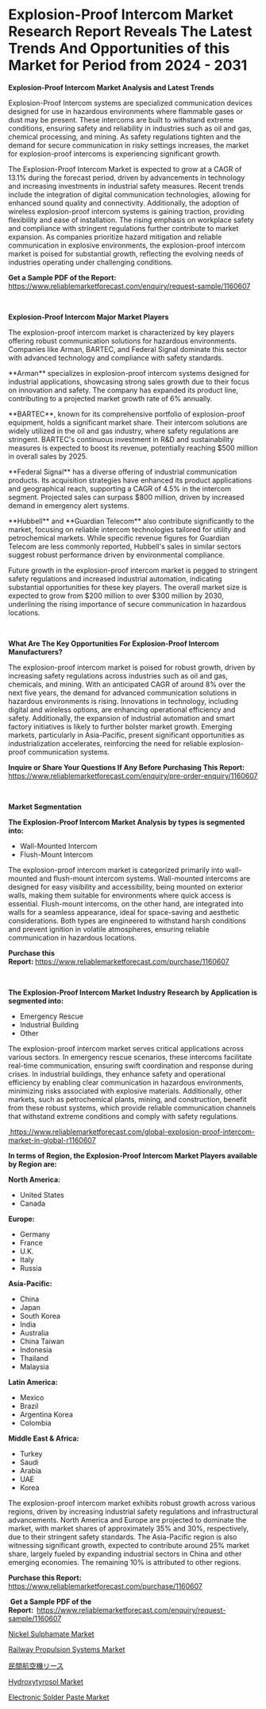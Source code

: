 <p><h1>Explosion-Proof Intercom Market Research Report Reveals The Latest Trends And Opportunities of this Market for Period from 2024 - 2031</h1></p><p><strong>Explosion-Proof Intercom Market Analysis and Latest Trends</strong></p>
<p><p>Explosion-Proof Intercom systems are specialized communication devices designed for use in hazardous environments where flammable gases or dust may be present. These intercoms are built to withstand extreme conditions, ensuring safety and reliability in industries such as oil and gas, chemical processing, and mining. As safety regulations tighten and the demand for secure communication in risky settings increases, the market for explosion-proof intercoms is experiencing significant growth.</p><p>The Explosion-Proof Intercom Market is expected to grow at a CAGR of 13.1% during the forecast period, driven by advancements in technology and increasing investments in industrial safety measures. Recent trends include the integration of digital communication technologies, allowing for enhanced sound quality and connectivity. Additionally, the adoption of wireless explosion-proof intercom systems is gaining traction, providing flexibility and ease of installation. The rising emphasis on workplace safety and compliance with stringent regulations further contribute to market expansion. As companies prioritize hazard mitigation and reliable communication in explosive environments, the explosion-proof intercom market is poised for substantial growth, reflecting the evolving needs of industries operating under challenging conditions.</p></p>
<p><strong>Get a Sample PDF of the Report:&nbsp;</strong> <a href="https://www.reliablemarketforecast.com/enquiry/request-sample/1160607">https://www.reliablemarketforecast.com/enquiry/request-sample/1160607</a></p>
<p>&nbsp;</p>
<p><strong>Explosion-Proof Intercom Major Market Players</strong></p>
<p><p>The explosion-proof intercom market is characterized by key players offering robust communication solutions for hazardous environments. Companies like Arman, BARTEC, and Federal Signal dominate this sector with advanced technology and compliance with safety standards.</p><p>**Arman** specializes in explosion-proof intercom systems designed for industrial applications, showcasing strong sales growth due to their focus on innovation and safety. The company has expanded its product line, contributing to a projected market growth rate of 6% annually.</p><p>**BARTEC**, known for its comprehensive portfolio of explosion-proof equipment, holds a significant market share. Their intercom solutions are widely utilized in the oil and gas industry, where safety regulations are stringent. BARTEC's continuous investment in R&D and sustainability measures is expected to boost its revenue, potentially reaching $500 million in overall sales by 2025.</p><p>**Federal Signal** has a diverse offering of industrial communication products. Its acquisition strategies have enhanced its product applications and geographical reach, supporting a CAGR of 4.5% in the intercom segment. Projected sales can surpass $800 million, driven by increased demand in emergency alert systems.</p><p>**Hubbell** and **Guardian Telecom** also contribute significantly to the market, focusing on reliable intercom technologies tailored for utility and petrochemical markets. While specific revenue figures for Guardian Telecom are less commonly reported, Hubbell's sales in similar sectors suggest robust performance driven by environmental compliance.</p><p>Future growth in the explosion-proof intercom market is pegged to stringent safety regulations and increased industrial automation, indicating substantial opportunities for these key players. The overall market size is expected to grow from $200 million to over $300 million by 2030, underlining the rising importance of secure communication in hazardous locations.</p></p>
<p>&nbsp;</p>
<p><strong>What Are The Key Opportunities For Explosion-Proof Intercom Manufacturers?</strong></p>
<p><p>The explosion-proof intercom market is poised for robust growth, driven by increasing safety regulations across industries such as oil and gas, chemicals, and mining. With an anticipated CAGR of around 8% over the next five years, the demand for advanced communication solutions in hazardous environments is rising. Innovations in technology, including digital and wireless options, are enhancing operational efficiency and safety. Additionally, the expansion of industrial automation and smart factory initiatives is likely to further bolster market growth. Emerging markets, particularly in Asia-Pacific, present significant opportunities as industrialization accelerates, reinforcing the need for reliable explosion-proof communication systems.</p></p>
<p><strong>Inquire or Share Your Questions If Any Before Purchasing This Report:</strong> <a href="https://www.reliablemarketforecast.com/enquiry/pre-order-enquiry/1160607">https://www.reliablemarketforecast.com/enquiry/pre-order-enquiry/1160607</a></p>
<p>&nbsp;</p>
<p><strong>Market Segmentation</strong></p>
<p><strong>The Explosion-Proof Intercom Market Analysis by types is segmented into:</strong></p>
<p><ul><li>Wall-Mounted Intercom</li><li>Flush-Mount Intercom</li></ul></p>
<p><p>The explosion-proof intercom market is categorized primarily into wall-mounted and flush-mount intercom systems. Wall-mounted intercoms are designed for easy visibility and accessibility, being mounted on exterior walls, making them suitable for environments where quick access is essential. Flush-mount intercoms, on the other hand, are integrated into walls for a seamless appearance, ideal for space-saving and aesthetic considerations. Both types are engineered to withstand harsh conditions and prevent ignition in volatile atmospheres, ensuring reliable communication in hazardous locations.</p></p>
<p><strong>Purchase this Report:&nbsp;</strong><a href="https://www.reliablemarketforecast.com/purchase/1160607">https://www.reliablemarketforecast.com/purchase/1160607</a></p>
<p>&nbsp;</p>
<p><strong>The Explosion-Proof Intercom Market Industry Research by Application is segmented into:</strong></p>
<p><ul><li>Emergency Rescue</li><li>Industrial Building</li><li>Other</li></ul></p>
<p><p>The explosion-proof intercom market serves critical applications across various sectors. In emergency rescue scenarios, these intercoms facilitate real-time communication, ensuring swift coordination and response during crises. In industrial buildings, they enhance safety and operational efficiency by enabling clear communication in hazardous environments, minimizing risks associated with explosive materials. Additionally, other markets, such as petrochemical plants, mining, and construction, benefit from these robust systems, which provide reliable communication channels that withstand extreme conditions and comply with safety regulations.</p></p>
<p><a href="https://www.reliablemarketforecast.com/global-explosion-proof-intercom-market-in-global-r1160607">&nbsp;https://www.reliablemarketforecast.com/global-explosion-proof-intercom-market-in-global-r1160607</a></p>
<p><strong>In terms of Region, the Explosion-Proof Intercom Market Players available by Region are:</strong></p>
<p>
    <p> <strong> North America: </strong>
        <ul>
            <li>United States</li>
            <li>Canada</li>
        </ul>
        </p> 
    <p> <strong> Europe: </strong>
        <ul>
            <li>Germany</li>
            <li>France</li>
            <li>U.K.</li>
            <li>Italy</li>
            <li>Russia</li>
        </ul>
        </p> 
    <p> <strong> Asia-Pacific: </strong>
        <ul>
            <li>China</li>
            <li>Japan</li>
            <li>South Korea</li>
            <li>India</li>
            <li>Australia</li>
            <li>China Taiwan</li>
            <li>Indonesia</li>
            <li>Thailand</li>
            <li>Malaysia</li>
        </ul>
        </p> 
    <p> <strong> Latin America: </strong>
        <ul>
            <li>Mexico</li>
            <li>Brazil</li>
            <li>Argentina Korea</li>
            <li>Colombia</li>
        </ul>
        </p> 
    <p> <strong> Middle East & Africa: </strong>
        <ul>
            <li>Turkey</li>
            <li>Saudi</li>
            <li>Arabia</li>
            <li>UAE</li>
            <li>Korea</li>
        </ul>
    </p>
    </p>
<p><p>The explosion-proof intercom market exhibits robust growth across various regions, driven by increasing industrial safety regulations and infrastructural advancements. North America and Europe are projected to dominate the market, with market shares of approximately 35% and 30%, respectively, due to their stringent safety standards. The Asia-Pacific region is also witnessing significant growth, expected to contribute around 25% market share, largely fueled by expanding industrial sectors in China and other emerging economies. The remaining 10% is attributed to other regions.</p></p>
<p><strong>Purchase this Report: </strong><a href="https://www.reliablemarketforecast.com/purchase/1160607">https://www.reliablemarketforecast.com/purchase/1160607</a></p>
<p>&nbsp;<strong>Get a Sample PDF of the Report:&nbsp;&nbsp;</strong><a href="https://www.reliablemarketforecast.com/enquiry/request-sample/1160607">https://www.reliablemarketforecast.com/enquiry/request-sample/1160607</a></p>
<p><strong></strong></p>
<p><p><a href="https://www.linkedin.com/pulse/market-forecasting-change-global-nickel-sulphamate-dynamics-vp4jf?trackingId=pFDqM9JXRmKKlGVe3f9E3g%3D%3D">Nickel Sulphamate Market</a></p><p><a href="https://github.com/CliffMedina6/Market-Research-Report-List-6/blob/main/railway-propulsion-systems-market.md">Railway Propulsion Systems Market</a></p><p><a href="https://medium.com/@lamarledner2023/commercial-aircraft-leasing-market-%E3%81%AE%E3%82%B0%E3%83%AD%E3%83%BC%E3%83%90%E3%83%AB%E5%B8%82%E5%A0%B4%E6%A6%82%E8%A6%81%E3%81%AF-%E4%B8%96%E7%95%8C%E3%81%8A%E3%82%88%E3%81%B3%E4%B8%BB%E8%A6%81%E5%B8%82%E5%A0%B4%E3%81%AB%E3%81%8A%E3%81%91%E3%82%8B%E6%A5%AD%E7%95%8C%E3%81%AB%E5%BD%B1%E9%9F%BF%E3%82%92%E4%B8%8E%E3%81%88%E3%82%8B%E4%B8%BB%E8%A6%81%E3%81%AA%E3%83%88%E3%83%AC%E3%83%B3%E3%83%89%E3%81%AB%E3%81%A4%E3%81%84%E3%81%A6-%E7%8B%AC%E8%87%AA%E3%81%AE%E8%A6%96%E7%82%B9%E3%82%92%E6%8F%90%E4%BE%9B%E3%81%97%E3%81%BE%E3%81%99-6a550cce29eb">民間航空機リース</a></p><p><a href="https://issuu.com/reportprime-2/docs/hydroxytyrosol-market-size-2030.ppt_feb0ec28c33f66">Hydroxytyrosol Market</a></p><p><a href="https://www.linkedin.com/pulse/global-electronic-solder-paste-market-opportunities-challenges2024-r4nuf?trackingId=PdoTNnVvTyuBfL5psstEjg%3D%3D">Electronic Solder Paste Market</a></p></p>